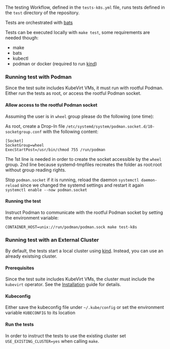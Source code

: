 The testing Workflow, defined in the `tests-k8s.yml` file, runs tests defined in the `test` directory of the repository.

Tests are orchestrated with [bats](https://bats-core.readthedocs.io/en/stable/)

Tests can be executed locally with `make test`, some requirements are needed though:

- make
- bats
- kubectl
- podman or docker (required to run [kind](https://kind.sigs.k8s.io/))

### Running test with Podman

Since the test suite includes KubeVirt VMs, it must run with rootful Podman.
Either run the tests as root, or access the rootful Podman socket.

#### Allow access to the rootful Podman socket

Assuming the user is in `wheel` group please do the following (one time):

As root, create a Drop-In file `/etc/systemd/system/podman.socket.d/10-socketgroup.conf`
with the following content:
```
[Socket]
SocketGroup=wheel
ExecStartPost=/usr/bin/chmod 755 /run/podman
```

The 1st line is needed in order to create the socket accessible by the `wheel` group.
2nd line because systemd-tmpfiles recreates the folder as root:root without group reading rights.

Stop `podman.socket` if it is running,
reload the daemon `systemctl daemon-reload` since we changed the systemd settings
and restart it again `systemctl enable --now podman.socket`

#### Running the test

Instruct Podman to communicate with the rootful Podman socket by setting the environment variable:
```
CONTAINER_HOST=unix://run/podman/podman.sock make test-k8s
```

### Running test with an External Cluster

By default, the tests start a local cluster using [kind](https://kind.sigs.k8s.io/).
Instead, you can use an already existsing cluster.

#### Prerequisites

Since the test suite includes KubeVirt VMs, the cluster must include the `kubevirt` operator.
See the [Installation](https://kubevirt.io/user-guide/cluster_admin/installation/) guide for details.

#### Kubeconfig

Either save the kubeconfig file under `~/.kube/config` or set the environment variable `KUBECONFIG` to its location

#### Run the tests

In order to instruct the tests to use the existing cluster set `USE_EXISTING_CLUSTER=yes` when calling `make`.
